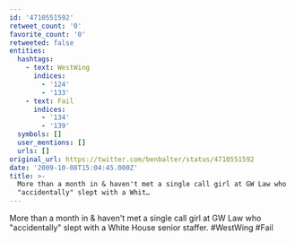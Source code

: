 ```yaml
---
id: '4710551592'
retweet_count: '0'
favorite_count: '0'
retweeted: false
entities:
  hashtags:
    - text: WestWing
      indices:
        - '124'
        - '133'
    - text: Fail
      indices:
        - '134'
        - '139'
  symbols: []
  user_mentions: []
  urls: []
original_url: https://twitter.com/benbalter/status/4710551592
date: '2009-10-08T15:04:45.000Z'
title: >-
  More than a month in & haven't met a single call girl at GW Law who
  "accidentally" slept with a Whit…
---
```


More than a month in & haven't met a single call girl at GW Law who "accidentally" slept with a White House senior staffer. #WestWing #Fail